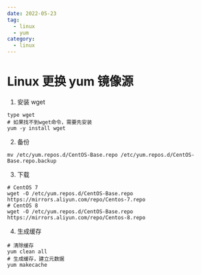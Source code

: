```yaml
---
date: 2022-05-23
tag:
  - linux
  - yum
category:
  - linux
---
```


# Linux 更换 yum 镜像源

1. 安装 wget

```
type wget
# 如果找不到wget命令，需要先安装
yum -y install wget
```

2. 备份

```
mv /etc/yum.repos.d/CentOS-Base.repo /etc/yum.repos.d/CentOS-Base.repo.backup
```

3. 下载

```
# CentOS 7
wget -O /etc/yum.repos.d/CentOS-Base.repo https://mirrors.aliyun.com/repo/Centos-7.repo
# CentOS 8
wget -O /etc/yum.repos.d/CentOS-Base.repo https://mirrors.aliyun.com/repo/Centos-8.repo
```

4. 生成缓存

```
# 清除缓存
yum clean all
# 生成缓存，建立元数据
yum makecache
```
